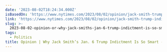 ```yaml
---
date: '2023-08-02T18:24:34.000Z'
isBasedOn: 'https://www.nytimes.com/2023/08/02/opinion/jack-smith-trump-indictment.html'
link: 'https://www.nytimes.com/2023/08/02/opinion/jack-smith-trump-indictment.html'
slug: >-
  2023-08-02-opinion-or-why-jack-smiths-jan-6-trump-indictment-is-so-smart-the-new-yo
tags:
  - Politics
title: Opinion | Why Jack Smith’s Jan. 6 Trump Indictment Is So Smart - The New Yo
---
```


